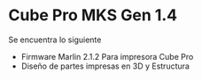# Cube Pro MKS Gen 1.4
Se encuentra lo siguiente
 - Firmware Marlin 2.1.2 Para impresora Cube Pro
 - Diseño de partes impresas en 3D y Estructura
